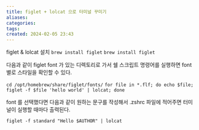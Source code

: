 ```yaml
---
title: figlet + lolcat 으로 터미널 꾸미기
aliases: 
categories: 
tags: 
created: 2024-02-05 23:43
---
```


figlet & lolcat 설치
`brew install figlet`
`brew install figlet`

다음과 같이 figlet font 가 있는 디렉토리로 가서 쉘 스크립트 명령어를 실행하면 font 별로 스타일을 확인할 수 있다.

`cd /opt/homebrew/share/figlet/fonts/`
`for file in *.flf; do echo $file; figlet -f $file 'hello world' | lolcat; done`

font 를 선택했다면 다음과 같이 원하는 문구를 작성해서 .zshrc 파일에 적어주면
터미널이 실행할 때마다 출력된다.

`figlet -f standard "Hello $AUTHOR" | lolcat`
